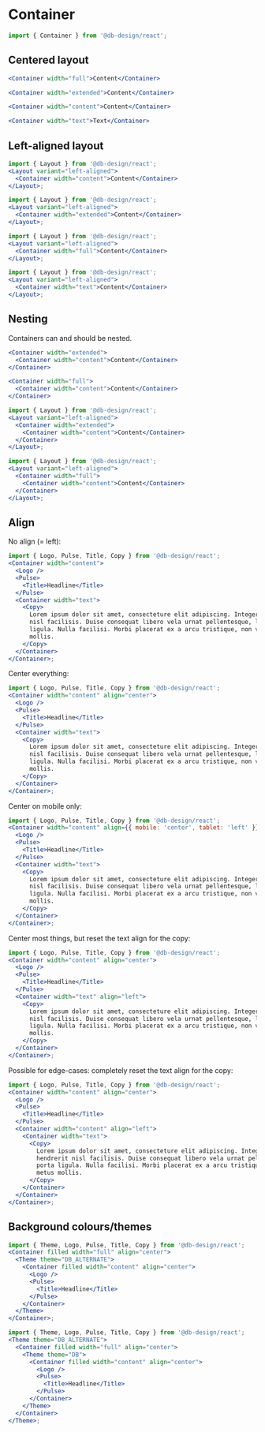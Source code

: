 # Container

```js
import { Container } from '@db-design/react';
```

<style>
  main {
    margin-right: 96px !important;
    box-sizing: border-box;
    max-width: calc(100% - 2 * 96px) !important;
  }

  main [class^='rsg--preview-'] {
    border-radius: 0 !important;
    padding: 16px 0 !important;
  }
</style>

## Centered layout

```jsx
<Container width="full">Content</Container>
```

```jsx
<Container width="extended">Content</Container>
```

```jsx
<Container width="content">Content</Container>
```

```jsx
<Container width="text">Text</Container>
```

## Left-aligned layout

```jsx
import { Layout } from '@db-design/react';
<Layout variant="left-aligned">
  <Container width="content">Content</Container>
</Layout>;
```

```jsx
import { Layout } from '@db-design/react';
<Layout variant="left-aligned">
  <Container width="extended">Content</Container>
</Layout>;
```

```jsx
import { Layout } from '@db-design/react';
<Layout variant="left-aligned">
  <Container width="full">Content</Container>
</Layout>;
```

```jsx
import { Layout } from '@db-design/react';
<Layout variant="left-aligned">
  <Container width="text">Content</Container>
</Layout>;
```

## Nesting

Containers can and should be nested.

```jsx
<Container width="extended">
  <Container width="content">Content</Container>
</Container>
```

```jsx
<Container width="full">
  <Container width="content">Content</Container>
</Container>
```

```jsx
import { Layout } from '@db-design/react';
<Layout variant="left-aligned">
  <Container width="extended">
    <Container width="content">Content</Container>
  </Container>
</Layout>;
```

```jsx
import { Layout } from '@db-design/react';
<Layout variant="left-aligned">
  <Container width="full">
    <Container width="content">Content</Container>
  </Container>
</Layout>;
```

## Align

No align (= left):

```jsx
import { Logo, Pulse, Title, Copy } from '@db-design/react';
<Container width="content">
  <Logo />
  <Pulse>
    <Title>Headline</Title>
  </Pulse>
  <Container width="text">
    <Copy>
      Lorem ipsum dolor sit amet, consecteture elit adipiscing. Integer ac urna hendrerit
      nisl facilisis. Duise consequat libero vela urnat pellentesque, lobortis porta
      ligula. Nulla facilisi. Morbi placerat ex a arcu tristique, non viverra metus
      mollis.
    </Copy>
  </Container>
</Container>;
```

Center everything:

```jsx
import { Logo, Pulse, Title, Copy } from '@db-design/react';
<Container width="content" align="center">
  <Logo />
  <Pulse>
    <Title>Headline</Title>
  </Pulse>
  <Container width="text">
    <Copy>
      Lorem ipsum dolor sit amet, consecteture elit adipiscing. Integer ac urna hendrerit
      nisl facilisis. Duise consequat libero vela urnat pellentesque, lobortis porta
      ligula. Nulla facilisi. Morbi placerat ex a arcu tristique, non viverra metus
      mollis.
    </Copy>
  </Container>
</Container>;
```

Center on mobile only:

```jsx
import { Logo, Pulse, Title, Copy } from '@db-design/react';
<Container width="content" align={{ mobile: 'center', tablet: 'left' }}>
  <Logo />
  <Pulse>
    <Title>Headline</Title>
  </Pulse>
  <Container width="text">
    <Copy>
      Lorem ipsum dolor sit amet, consecteture elit adipiscing. Integer ac urna hendrerit
      nisl facilisis. Duise consequat libero vela urnat pellentesque, lobortis porta
      ligula. Nulla facilisi. Morbi placerat ex a arcu tristique, non viverra metus
      mollis.
    </Copy>
  </Container>
</Container>;
```

Center most things, but reset the text align for the copy:

```jsx
import { Logo, Pulse, Title, Copy } from '@db-design/react';
<Container width="content" align="center">
  <Logo />
  <Pulse>
    <Title>Headline</Title>
  </Pulse>
  <Container width="text" align="left">
    <Copy>
      Lorem ipsum dolor sit amet, consecteture elit adipiscing. Integer ac urna hendrerit
      nisl facilisis. Duise consequat libero vela urnat pellentesque, lobortis porta
      ligula. Nulla facilisi. Morbi placerat ex a arcu tristique, non viverra metus
      mollis.
    </Copy>
  </Container>
</Container>;
```

Possible for edge-cases: completely reset the text align for the copy:

```jsx
import { Logo, Pulse, Title, Copy } from '@db-design/react';
<Container width="content" align="center">
  <Logo />
  <Pulse>
    <Title>Headline</Title>
  </Pulse>
  <Container width="content" align="left">
    <Container width="text">
      <Copy>
        Lorem ipsum dolor sit amet, consecteture elit adipiscing. Integer ac urna
        hendrerit nisl facilisis. Duise consequat libero vela urnat pellentesque, lobortis
        porta ligula. Nulla facilisi. Morbi placerat ex a arcu tristique, non viverra
        metus mollis.
      </Copy>
    </Container>
  </Container>
</Container>;
```

## Background colours/themes

```jsx
import { Theme, Logo, Pulse, Title, Copy } from '@db-design/react';
<Container filled width="full" align="center">
  <Theme theme="DB_ALTERNATE">
    <Container filled width="content" align="center">
      <Logo />
      <Pulse>
        <Title>Headline</Title>
      </Pulse>
    </Container>
  </Theme>
</Container>;
```

```jsx
import { Theme, Logo, Pulse, Title, Copy } from '@db-design/react';
<Theme theme="DB_ALTERNATE">
  <Container filled width="full" align="center">
    <Theme theme="DB">
      <Container filled width="content" align="center">
        <Logo />
        <Pulse>
          <Title>Headline</Title>
        </Pulse>
      </Container>
    </Theme>
  </Container>
</Theme>;
```
